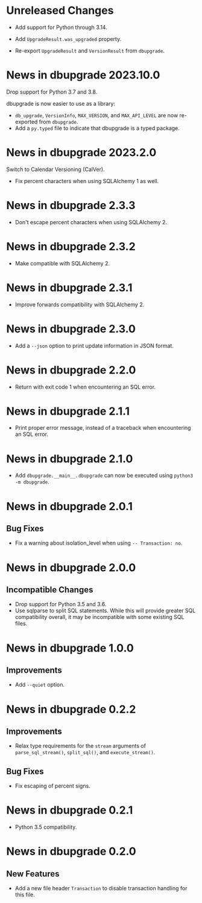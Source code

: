 # Unreleased Changes

- Add support for Python through 3.14.

- Add `UpgradeResult.was_upgraded` property.

- Re-export `UpgradeResult` and `VersionResult` from `dbupgrade`.

# News in dbupgrade 2023.10.0

Drop support for Python 3.7 and 3.8.

dbupgrade is now easier to use as a library:
  - `db_upgrade`, `VersionInfo`, `MAX_VERSION`, and `MAX_API_LEVEL` are now
    re-exported from `dbupgrade`.
  - Add a `py.typed` file to indicate that dbupgrade is a typed package.

# News in dbupgrade 2023.2.0

Switch to Calendar Versioning (CalVer).

- Fix percent characters when using SQLAlchemy 1 as well.

# News in dbupgrade 2.3.3

- Don't escape percent characters when using SQLAlchemy 2.

# News in dbupgrade 2.3.2

- Make compatible with SQLAlchemy 2.

# News in dbupgrade 2.3.1

- Improve forwards compatibility with SQLAlchemy 2.

# News in dbupgrade 2.3.0

- Add a `--json` option to print update information in JSON format.

# News in dbupgrade 2.2.0

- Return with exit code 1 when encountering an SQL error.

# News in dbupgrade 2.1.1

- Print proper error message, instead of a traceback when encountering
  an SQL error.

# News in dbupgrade 2.1.0

- Add `dbupgrade.__main__`. `dbupgrade` can now be executed using
  `python3 -m dbupgrade`.

# News in dbupgrade 2.0.1

## Bug Fixes

- Fix a warning about isolation_level when using `-- Transaction: no`.

# News in dbupgrade 2.0.0

## Incompatible Changes

- Drop support for Python 3.5 and 3.6.
- Use sqlparse to split SQL statements. While this will provide greater
  SQL compatibility overall, it may be incompatible with some existing
  SQL files.

# News in dbupgrade 1.0.0

## Improvements

- Add `--quiet` option.

# News in dbupgrade 0.2.2

## Improvements

- Relax type requirements for the `stream` arguments of
  `parse_sql_stream()`, `split_sql()`, and `execute_stream()`.

## Bug Fixes

- Fix escaping of percent signs.

# News in dbupgrade 0.2.1

- Python 3.5 compatibility.

# News in dbupgrade 0.2.0

## New Features

- Add a new file header `Transaction` to disable transaction handling
  for this file.
